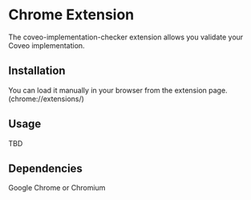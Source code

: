# Chrome Extension
The coveo-implementation-checker extension allows you validate your Coveo implementation.


## Installation
You can load it manually in your browser from the extension page. (chrome://extensions/)


## Usage

TBD

## Dependencies
Google Chrome or Chromium

